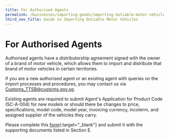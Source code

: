 ```yaml
---
title: For Authorised Agents
permalink: /businesses/importing-goods/importing-dutiable-motor-vehicles/guide-to-importing-dutiable-motor-vehicles/authorised-agents
third_nav_title: Guide to Importing Dutiable Motor Vehicles
---
```


# For Authorised Agents

Authorised agents have a distributorship agreement signed with the owner of a brand of motor vehicle, which allows them to import and distribute that brand of motor vehicles in certain territories.

If you are a new authorised agent or an existing agent with queries on the import processes and procedures, you may contact us via [Customs_TTSB@customs.gov.sg](mailto:Customs_TTSB@customs.gov.sg).

Existing agents are required to submit Agent's Application for Product Code (SC-A-004) for new models or should there be changes to price, specifications, model code, model year, invoicing currency, incoterm, and assigned supplier of the vehicles they carry.

Please complete this  [form](https://form.gov.sg/5fcee9cad88081001113d220){:target="_blank"} and submit it with the supporting documents listed in Section E.
